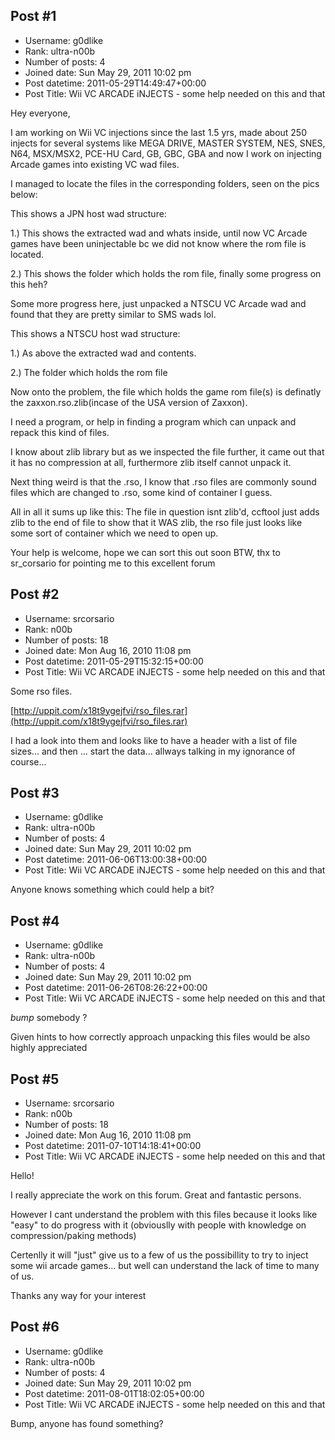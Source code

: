 ## Post #1
- Username: g0dlike
- Rank: ultra-n00b
- Number of posts: 4
- Joined date: Sun May 29, 2011 10:02 pm
- Post datetime: 2011-05-29T14:49:47+00:00
- Post Title: Wii VC ARCADE iNJECTS - some help needed on this and that

Hey everyone, 

I am working on Wii VC injections since the last 1.5 yrs, made about 250 injects for several systems like MEGA DRIVE, MASTER SYSTEM, NES, SNES, N64, MSX/MSX2, PCE-HU Card, GB, GBC, GBA and now I work on injecting Arcade games into existing VC wad files.

I managed to locate the files in the corresponding folders, seen on the pics below:

This shows a JPN host wad structure:

1.) This shows the extracted wad and whats inside, until now VC Arcade games have been uninjectable bc we did not know where the rom file is located.



2.) This shows the folder which holds the rom file, finally some progress on this heh?

Some more progress here, just unpacked a NTSCU VC Arcade wad and found that they are pretty similar to SMS wads lol.

This shows a NTSCU host wad structure:

1.) As above the extracted wad and contents.


2.) The folder which holds the rom file 

Now onto the problem, the file which holds the game rom file(s) is definatly the zaxxon.rso.zlib(incase of the USA version of Zaxxon).

I need a program, or help in finding a program which can unpack and repack this kind of files.

I know about zlib library but as we inspected the file further, it came out that it has no compression at all, furthermore zlib itself cannot unpack it.

Next thing weird is that the .rso, I know that .rso files are commonly sound files which are changed to .rso, some kind of container I guess.

All in all it sums up like this: The file in question isnt zlib'd, ccftool just adds zlib to the end of file to show that it WAS zlib, the rso file just looks like some sort of container which we need to open up.

Your help is welcome, hope we can sort this out soon 
BTW, thx to sr_corsario for pointing me to this excellent forum
## Post #2
- Username: srcorsario
- Rank: n00b
- Number of posts: 18
- Joined date: Mon Aug 16, 2010 11:08 pm
- Post datetime: 2011-05-29T15:32:15+00:00
- Post Title: Wii VC ARCADE iNJECTS - some help needed on this and that

Some rso files.

[http://uppit.com/x18t9ygejfvi/rso_files.rar](http://uppit.com/x18t9ygejfvi/rso_files.rar)


I had a look into them and looks like to have a header with a list of file sizes... and then ... start the data... allways talking in my ignorance of course...
## Post #3
- Username: g0dlike
- Rank: ultra-n00b
- Number of posts: 4
- Joined date: Sun May 29, 2011 10:02 pm
- Post datetime: 2011-06-06T13:00:38+00:00
- Post Title: Wii VC ARCADE iNJECTS - some help needed on this and that

Anyone knows something which could help a  bit?
## Post #4
- Username: g0dlike
- Rank: ultra-n00b
- Number of posts: 4
- Joined date: Sun May 29, 2011 10:02 pm
- Post datetime: 2011-06-26T08:26:22+00:00
- Post Title: Wii VC ARCADE iNJECTS - some help needed on this and that

*bump* somebody ?  

Given hints to how correctly approach unpacking this files would be also highly appreciated
## Post #5
- Username: srcorsario
- Rank: n00b
- Number of posts: 18
- Joined date: Mon Aug 16, 2010 11:08 pm
- Post datetime: 2011-07-10T14:18:41+00:00
- Post Title: Wii VC ARCADE iNJECTS - some help needed on this and that

Hello!


I really appreciate the work on this forum. Great and fantastic persons.

 However I cant understand the problem with this files because it looks like "easy" to do progress with it (obviouslly with people with  knowledge on compression/paking methods)

Certenlly it will "just" give us to a few of us the possibillity to try to inject some wii arcade games... but well can understand the lack of time to many of us.

Thanks any way for your interest
## Post #6
- Username: g0dlike
- Rank: ultra-n00b
- Number of posts: 4
- Joined date: Sun May 29, 2011 10:02 pm
- Post datetime: 2011-08-01T18:02:05+00:00
- Post Title: Wii VC ARCADE iNJECTS - some help needed on this and that

Bump, anyone has found something?
